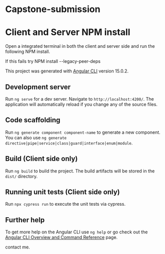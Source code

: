 # Capstone-submission
 
# Client and Server NPM install

Open a integrated terminal in both the client and server side and run the following NPM install.

If this fails try NPM install --legacy-peer-deps

This project was generated with [Angular CLI](https://github.com/angular/angular-cli) version 15.0.2.

## Development server

Run `ng serve` for a dev server. Navigate to `http://localhost:4200/`. The application will automatically reload if you change any of the source files.

## Code scaffolding

Run `ng generate component component-name` to generate a new component. You can also use `ng generate directive|pipe|service|class|guard|interface|enum|module`.

## Build (Client side only)

Run `ng build` to build the project. The build artifacts will be stored in the `dist/` directory.

## Running unit tests (Client side only)

Run `npx cypress run` to execute the unit tests via cypress.

## Further help

To get more help on the Angular CLI use `ng help` or go check out the [Angular CLI Overview and Command Reference](https://angular.io/cli) page.

contact me. 


